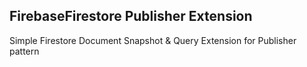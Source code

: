 ## FirebaseFirestore Publisher Extension
Simple Firestore Document Snapshot &amp; Query Extension for Publisher pattern
